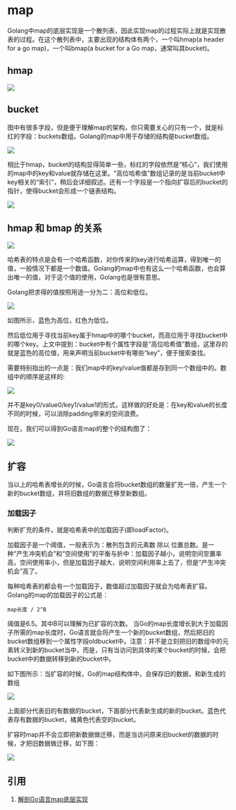 # map

Golang中map的底层实现是一个散列表，因此实现map的过程实际上就是实现散表的过程。在这个散列表中，主要出现的结构体有两个，一个叫hmap(a header for a go map)，一个叫bmap(a bucket for a Go map，通常叫其bucket)。

## hmap

![](images/map/1.png)

## bucket

图中有很多字段，但是便于理解map的架构，你只需要关心的只有一个，就是标红的字段：buckets数组。Golang的map中用于存储的结构是bucket数组。

![](images/map/bmap.png)

相比于hmap，bucket的结构显得简单一些，标红的字段依然是“核心”，我们使用的map中的key和value就存储在这里。“高位哈希值”数组记录的是当前bucket中key相关的“索引”，稍后会详细叙述。还有一个字段是一个指向扩容后的bucket的指针，使得bucket会形成一个链表结构。

![](images/map/bmap_chain.png)

## hmap 和 bmap 的关系

![](images/map/whole.png)

哈希表的特点是会有一个哈希函数，对你传来的key进行哈希运算，得到唯一的值，一般情况下都是一个数值。Golang的map中也有这么一个哈希函数，也会算出唯一的值，对于这个值的使用，Golang也是很有意思。

Golang把求得的值按照用途一分为二：高位和低位。

![](images/map/num.png)

如图所示，蓝色为高位，红色为低位。

然后低位用于寻找当前key属于hmap中的哪个bucket，而高位用于寻找bucket中的哪个key。上文中提到：bucket中有个属性字段是“高位哈希值”数组，这里存的就是蓝色的高位值，用来声明当前bucket中有哪些“key”，便于搜索查找。

需要特别指出的一点是：我们map中的key/value值都是存到同一个数组中的。数组中的顺序是这样的:

![](images/map/key_value.png)

并不是key0/value0/key1/value1的形式，这样做的好处是：在key和value的长度不同的时候，可以消除padding带来的空间浪费。

现在，我们可以得到Go语言map的整个的结构图了：

![](images/map/all_elem.png)

## 扩容

当以上的哈希表增长的时候，Go语言会将bucket数组的数量扩充一倍，产生一个新的bucket数组，并将旧数组的数据迁移至新数组。

### 加载因子

判断扩充的条件，就是哈希表中的加载因子(即loadFactor)。

加载因子是一个阈值，一般表示为：散列包含的元素数 除以 位置总数。是一种“产生冲突机会”和“空间使用”的平衡与折中：加载因子越小，说明空间空置率高，空间使用率小，但是加载因子越大，说明空间利用率上去了，但是“产生冲突机会”高了。

每种哈希表的都会有一个加载因子，数值超过加载因子就会为哈希表扩容。
Golang的map的加载因子的公式是：

```
map长度 / 2^B
```

阈值是6.5。其中B可以理解为已扩容的次数。
当Go的map长度增长到大于加载因子所需的map长度时，Go语言就会将产生一个新的bucket数组，然后把旧的bucket数组移到一个属性字段oldbucket中。注意：并不是立刻把旧的数组中的元素转义到新的bucket当中，而是，只有当访问到具体的某个bucket的时候，会把bucket中的数据转移到新的bucket中。

如下图所示：当扩容的时候，Go的map结构体中，会保存旧的数据，和新生成的数组

![](images/map/extends.png)

上面部分代表旧的有数据的bucket，下面部分代表新生成的新的bucket。蓝色代表存有数据的bucket，橘黄色代表空的bucket。

扩容时map并不会立即把新数据做迁移，而是当访问原来旧bucket的数据的时候，才把旧数据做迁移，如下图：

![](images/map/move_bucket.png)

## 引用

1. [解剖Go语言map底层实现](https://i6448038.github.io/2018/08/26/map-secret/)